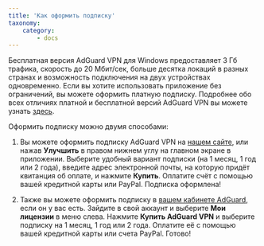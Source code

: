 ```yaml
---
title: 'Как оформить подписку'
taxonomy:
    category:
        - docs
---
```


Бесплатная версия AdGuard VPN для Windows предоставляет 3 Гб трафика, скорость до 20 Мбит/сек, больше десятка локаций в разных странах и возможность подключения на двух устройствах одновременно. Если вы хотите использовать приложение без ограничений, вы можете оформить платную подписку. Подробнее обо всех отличиях платной и бесплатной версий AdGuard VPN вы можете узнать [здесь](http://kb.adguard.com/ru/vpn/adguard-vpn-general/free-and-full-versions).

Оформить подписку можно двумя способами:

1. Вы можете оформить подписку AdGuard VPN на [нашем сайте](https://adguard-vpn.com/license.html), или нажав **Улучшить** в правом нижнем углу на главном экране в приложении. Выберите удобный вариант подписки (на 1 месяц, 1 год или 2 года), введите адрес электронной почты, на которую придёт квитанция об оплате, и нажмите **Купить**. Оплатите счёт с помощью вашей кредитной карты или PayPal. Подписка оформлена!

2. Также вы можете оформить подписку в [вашем кабинете AdGuard](https://my.adguard.com/ru/main.html), если он у вас есть. Зайдите в свой аккаунт и выберите **Мои лицензии** в меню слева. Нажмите **Купить AdGuard VPN** и выберите подписку на 1 месяц, 1 год или 2 года. Оплатите её с помощью вашей кредитной карты или счета PayPal. Готово!